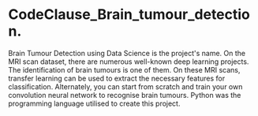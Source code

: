 # CodeClause_Brain_tumour_detection.
Brain Tumour Detection using Data Science is the project's name.  On the MRI scan dataset, there are numerous well-known deep learning projects. The identification of brain tumours is one of them. On these MRI scans, transfer learning can be used to extract the necessary features for classification.
Alternately, you can start from scratch and train your own convolution neural network to recognise brain tumours. Python was the programming language utilised to create this project.
